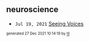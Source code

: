## neuroscience


* <code>Jul 19, 2021</code> [Seeing Voices](2021-07-19T15-32-44-seeing-voices.md)

<sup><sub>generated 27 Dec 2021 10:14:19 by <a href='https://github.com/senorprogrammer/til'>til</a></sub></sup>
